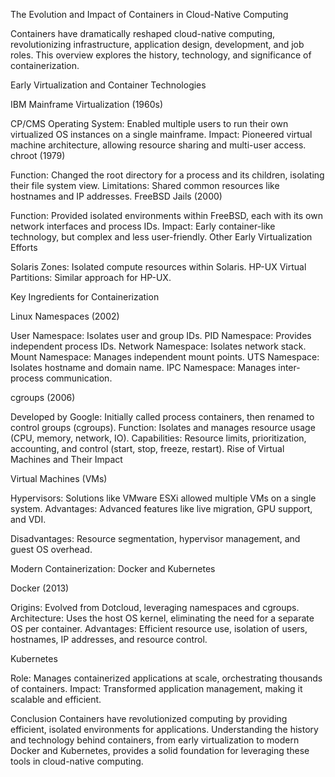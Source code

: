 The Evolution and Impact of Containers in Cloud-Native Computing

Containers have dramatically reshaped cloud-native computing, revolutionizing infrastructure, application design, development, and job roles.
This overview explores the history, technology, and significance of containerization.

Early Virtualization and Container Technologies

IBM Mainframe Virtualization (1960s)

CP/CMS Operating System: Enabled multiple users to run their own virtualized OS instances on a single mainframe.
Impact: Pioneered virtual machine architecture, allowing resource sharing and multi-user access.
chroot (1979)

Function: Changed the root directory for a process and its children, isolating their file system view.
Limitations: Shared common resources like hostnames and IP addresses.
FreeBSD Jails (2000)

Function: Provided isolated environments within FreeBSD, each with its own network interfaces and process IDs.
Impact: Early container-like technology, but complex and less user-friendly.
Other Early Virtualization Efforts

Solaris Zones: Isolated compute resources within Solaris.
HP-UX Virtual Partitions: Similar approach for HP-UX.


Key Ingredients for Containerization

Linux Namespaces (2002)

User Namespace: Isolates user and group IDs.
PID Namespace: Provides independent process IDs.
Network Namespace: Isolates network stack.
Mount Namespace: Manages independent mount points.
UTS Namespace: Isolates hostname and domain name.
IPC Namespace: Manages inter-process communication.

cgroups (2006)

Developed by Google: Initially called process containers, then renamed to control groups (cgroups).
Function: Isolates and manages resource usage (CPU, memory, network, IO).
Capabilities: Resource limits, prioritization, accounting, and control (start, stop, freeze, restart).
Rise of Virtual Machines and Their Impact

Virtual Machines (VMs)

Hypervisors: Solutions like VMware ESXi allowed multiple VMs on a single system.
Advantages: Advanced features like live migration, GPU support, and VDI.

Disadvantages: Resource segmentation, hypervisor management, and guest OS overhead.

Modern Containerization: Docker and Kubernetes

Docker (2013)

Origins: Evolved from Dotcloud, leveraging namespaces and cgroups.
Architecture: Uses the host OS kernel, eliminating the need for a separate OS per container.
Advantages: Efficient resource use, isolation of users, hostnames, IP addresses, and resource control.

Kubernetes

Role: Manages containerized applications at scale, orchestrating thousands of containers.
Impact: Transformed application management, making it scalable and efficient.

Conclusion
Containers have revolutionized computing by providing efficient, isolated environments for applications. Understanding 
the history and technology behind containers, from early virtualization to modern Docker and Kubernetes, provides a solid foundation 
for leveraging these tools in cloud-native computing.
